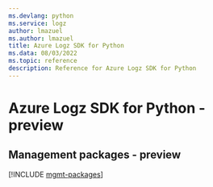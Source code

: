 ```yaml
---
ms.devlang: python
ms.service: logz
author: lmazuel
ms.author: lmazuel
title: Azure Logz SDK for Python
ms.data: 08/03/2022
ms.topic: reference
description: Reference for Azure Logz SDK for Python
---
```

# Azure Logz SDK for Python - preview

## Management packages - preview
[!INCLUDE [mgmt-packages](logz-mgmt-index.md)]